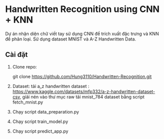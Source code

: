 
# Handwritten Recognition using CNN + KNN

Dự án nhận diện chữ viết tay sử dụng CNN để trích xuất đặc trưng và KNN để phân loại. Sử dụng dataset MNIST và A-Z Handwritten Data.

## Cài đặt
1. Clone repo:

   git clone https://github.com/Hung3110/Handwritten-Recognition.git
2. Dataset:
   tải a_z handwritten dataset : https://www.kaggle.com/datasets/mfp332/a-z-handwritten-dataset-csv, giải nén vào thư mục raw
   tải mnist_784 dataset bằng script fetch_mnist.py
3. Chạy script data_preparation.py
4. Chạy script train_model.py
5. Chạy script predict_app.py

